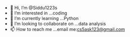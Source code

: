 - 👋 Hi, I’m @Siddu1223s
- 👀 I’m interested in ...coding
- 🌱 I’m currently learning ...Python
- 💞️ I’m looking to collaborate on ...data analysis 
- 📫 How to reach me ...email me:cs5ask123@gmail.com 

<!---
Siddu1223s/Siddu1223s is a ✨ special ✨ repository because its `README.md` (this file) appears on your GitHub profile.
You can click the Preview link to take a look at your changes.
--->
